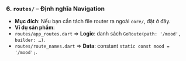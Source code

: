 ### 6. `routes/` – Định nghĩa Navigation
- **Mục đích**: Nếu bạn cần tách file router ra ngoài `core/`, đặt ở đây.
- **Ví dụ sản phẩm**:
- `routes/app_routes.dart` ⇒ **Logic**: danh sách `GoRoute(path: '/mood', builder: …)`.
- `routes/route_names.dart` ⇒ **Data**: constant `static const mood = '/mood';`.
